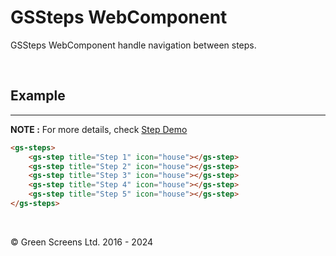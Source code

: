 # GSSteps WebComponent

GSSteps WebComponent handle navigation between steps. 

<br>

## Example
---

**NOTE :**
For more details, check [Step Demo](../../demos/steps.html)

```html
<gs-steps>
    <gs-step title="Step 1" icon="house"></gs-step>
    <gs-step title="Step 2" icon="house"></gs-step>
    <gs-step title="Step 3" icon="house"></gs-step>
    <gs-step title="Step 4" icon="house"></gs-step>
    <gs-step title="Step 5" icon="house"></gs-step>
</gs-steps>  
```

<br>

&copy; Green Screens Ltd. 2016 - 2024
